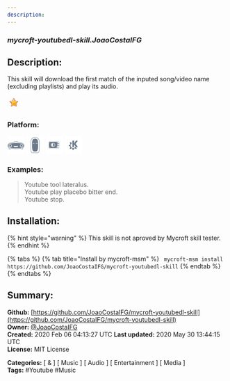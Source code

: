 ```yaml
---
description: 
---
```


### _mycroft-youtubedl-skill.JoaoCostaIFG_  
## Description:  
This skill will download the first match of the inputed song/video name (excluding
playlists) and play its audio.  
  
![](../.gitbook/assets/star.png)  
  
### Platform:  
 ![Mark I](../.gitbook/assets/mark-1-icon.png)  ![Mark II](../.gitbook/assets/mark-2-icon.png)  ![Picroft](../.gitbook/assets/picroft-icon.png)  ![plasmoid](../.gitbook/assets/kde.png)   
### Examples:  
> Youtube tool lateralus.  
> Youtube play placebo bitter end.  
> Youtube stop.  
  
## Installation:  
{% hint style="warning" %}
This skill is not aproved by Mycroft skill tester.
{% endhint %}
    
{% tabs %}
{% tab title="Install by mycroft-msm" %}
``` mycroft-msm install https://github.com/JoaoCostaIFG/mycroft-youtubedl-skill```
{% endtab %}
  {% endtabs %}
    
## Summary:  
**Github:** [https://github.com/JoaoCostaIFG/mycroft-youtubedl-skill](https://github.com/JoaoCostaIFG/mycroft-youtubedl-skill)  
**Owner:** [@JoaoCostaIFG](https://github.com/JoaoCostaIFG)  
**Created:** 2020 Feb 06 04:13:27 UTC  **Last updated:** 2020 May 30 13:44:15 UTC  
**License:** MIT License  
  
**Categories:** [ & ] [ Music ] [ Audio ] [ Entertainment ] [ Media ]   
**Tags:** \#Youtube \#Music   
